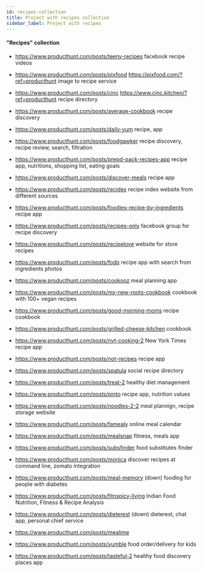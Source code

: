 ```yaml
---
id: recipes-collection
title: Project with recipes collection
sidebar_label: Project with recipes
---
```


#### "Recipes" collection
- https://www.producthunt.com/posts/teeny-recipes
facebook recipe videos

- https://www.producthunt.com/posts/pixfood https://pixfood.com/?ref=producthunt
image to recipe service

- https://www.producthunt.com/posts/cinc https://www.cinc.kitchen/?ref=producthunt
recipe directory

- https://www.producthunt.com/posts/average-cookbook
recipe discovery

- https://www.producthunt.com/posts/daily-yum
recipe, app

- https://www.producthunt.com/posts/foodgawker
recipe discovery, recipe review, search, filtration

- https://www.producthunt.com/posts/prepd-pack-recipes-app
recipe app, nutritions, shopping list, eating goals
- https://www.producthunt.com/posts/discover-meals
recipe app
- https://www.producthunt.com/posts/recidex
recipe index website from different sources
- https://www.producthunt.com/posts/foodies-recipe-by-ingredients
recipe app
- https://www.producthunt.com/posts/recipes-only
facebook group for recipe discovery
- https://www.producthunt.com/posts/recipelove
website for store recipes
- https://www.producthunt.com/posts/fodo
recipe app with search from ingredients photos
- https://www.producthunt.com/posts/cookooz
meal planning app
- https://www.producthunt.com/posts/my-new-roots-cookbook
cookbook with 100+ vegan recipes
- https://www.producthunt.com/posts/good-morning-moms
recipe cookbook
- https://www.producthunt.com/posts/grilled-cheese-kitchen
cookbook
- https://www.producthunt.com/posts/nyt-cooking-2
New York Times recipe app
- https://www.producthunt.com/posts/not-recipes
recipe app
- https://www.producthunt.com/posts/spatula
social recipe directory
- https://www.producthunt.com/posts/treat-2
healthy diet management
- https://www.producthunt.com/posts/pinto
recipe app, nutrition values
- https://www.producthunt.com/posts/noodles-2-2
  meal plannign, recipe storage website
- https://www.producthunt.com/posts/famealy
online meal calendar
- https://www.producthunt.com/posts/mealsnap
fitness, meals app
- https://www.producthunt.com/posts/subsfinder
food substitutes finder
- https://www.producthunt.com/posts/monica
discover recipes at command line, zomato integration
- https://www.producthunt.com/posts/meal-memory (down)
foodlog for people with diabetes
- https://www.producthunt.com/posts/fitnspicy-living
Indian Food Nutrition, Fitness & Recipe Analysis
- https://www.producthunt.com/posts/dieterest
(down) dieterest, chat app, personal chief service
- https://www.producthunt.com/posts/mealime

- https://www.producthunt.com/posts/yumble
food order/delivery for kids
- https://www.producthunt.com/posts/tasteful-2
healthy food discovery places app
